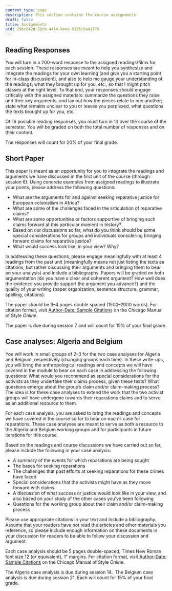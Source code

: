 ```yaml
---
content_type: page
description: This section contains the course assignments.
draft: false
title: Assignments
uid: 296c842d-58cb-4454-9eea-8185c5a41f76
---
```

## Reading Responses

You will turn in a 200-word response to the assigned readings/films for each session. These responses are meant to help you synthesize and integrate the readings for your own learning (and give you a starting point for in-class discussion!), and also to help me gauge your understanding of the readings, what they brought up for you, etc., so that I might pitch classes at the right level. To that end, your responses should engage critically with the assigned materials: summarize the questions they raise and their key arguments, and lay out how the pieces relate to one another; state what remains unclear to you or leaves you perplexed, what questions the texts brought up for you, etc. 

Of 16 possible reading responses, you must turn in 13 over the course of the semester. You will be graded on both the total number of responses and on their content. 

The responses will count for 20% of your final grade.

## Short Paper

This paper is meant as an opportunity for you to integrate the readings and arguments we have discussed in the first unit of the course (through session 6). Using concrete examples from assigned readings to illustrate your points, please address the following questions:

- What are the arguments for and against seeking reparative justice for European colonialism in Africa?
- What are some of the challenges faced in the articulation of reparative claims?
- What are some opportunities or factors supportive of bringing such claims forward at this particular moment in history?
- Based on our discussions so far, what do you think should be some special considerations for groups and individuals considering bringing forward claims for reparative justice?
- What would success look like, in your view? Why?

In addressing these questions, please engage meaningfully with at least 4 readings from the past unit (meaningfully means not just listing the texts as citations, but rather discussing their arguments and bringing them to bear on your analysis) and include a bibliography. Papers will be graded on both argumentation (do you have a clear and coherent argument? How well does the evidence you provide support the argument you advance?) and the quality of your writing (paper organization, sentence structure, grammar, spelling, citations).

The paper should be 3–4 pages double spaced (1500–2000 words). For citation format, visit [Author-Date: Sample Citations](https://www.chicagomanualofstyle.org/tools_citationguide/citation-guide-2.html) on the Chicago Manual of Style *Online*.

The paper is due during session 7 and will count for 15% of your final grade.

## Case analyses: Algeria and Belgium

You will work in small groups of 2–3 for the two case analyses for Algeria and Belgium, respectively (changing groups each time). In these write-ups, you will bring the anthropological readings and concepts we will have covered in the module to bear on each case in addressing the following questions: What would you recommend as special considerations for the activists as they undertake their claims process, given these texts? What questions emerge about the group’s claim and/or claim-making process? The idea is for these case analyses to extend the work that the two activist groups will have undergone towards their reparations claims and to serve as an additional resource to them.

For each case analysis, you are asked to bring the readings and concepts we have covered in the course so far to bear on each's case for reparations. These case analyses are meant to serve as both a resource to the Algeria and Belgium working groups and for participants in future iterations for this course.

Based on the readings and course discussions we have carried out so far, please include the following in your case analysis:

- A summary of the events for which reparations are being sought
- The bases for seeking reparations
- The challenges that past efforts at seeking reparations for these crimes have faced
- Special considerations that the activists might have as they move forward with claims
- A discussion of what success or justice would look like in your view, and also based on your study of the other cases you’ve been following
- Questions for the working group about their claim and/or claim-making process

Please use appropriate citations in your text and include a bibliography. Assume that your readers have not read the articles and other materials you reference, so please include enough information on these documents in your discussion for readers to be able to follow your discussion and argument.

Each case analysis should be 5 pages double-spaced, Times New Roman font size 12 (or equivalent), 1” margins. For citation format, visit [Author-Date: Sample Citations](https://www.chicagomanualofstyle.org/tools_citationguide/citation-guide-2.html) on the Chicago Manual of Style *Online*.

The Algeria case analysis is due during session 14.  The Belgium case analysis is due during session 21. Each will count for 15% of your final grade.